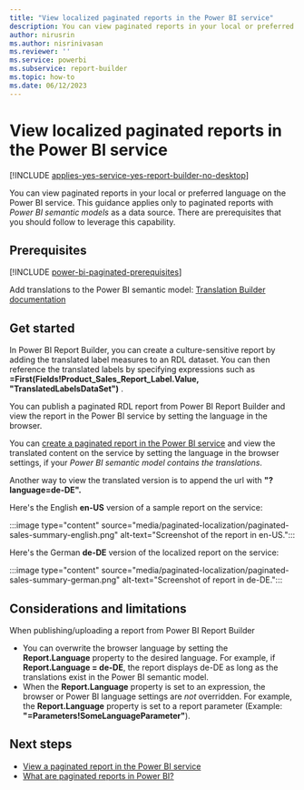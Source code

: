 ```yaml
---
title: "View localized paginated reports in the Power BI service"
description: You can view paginated reports in your local or preferred language in the Power BI service.
author: nirusrin
ms.author: nisrinivasan
ms.reviewer: ''
ms.service: powerbi
ms.subservice: report-builder
ms.topic: how-to
ms.date: 06/12/2023
---
```


# View localized paginated reports in the Power BI service

[!INCLUDE [applies-yes-service-yes-report-builder-no-desktop](../includes/applies-yes-service-no-report-builder-no-desktop.md)]

You can view paginated reports in your local or preferred language on the Power BI service. This guidance applies only to paginated reports with *Power BI semantic models* as a data source. There are prerequisites that you should follow to leverage this capability. 

## Prerequisites

[!INCLUDE [power-bi-paginated-prerequisites](../includes/power-bi-paginated-prerequisites.md)]

Add translations to the Power BI semantic model: [Translation Builder documentation](https://go.microsoft.com/fwlink/?linkid=2239513) 

## Get started
In Power BI Report Builder, you can create a culture-sensitive report by adding the translated label measures to an RDL dataset. You can then reference the translated labels by specifying expressions such as **=First(Fields!Product_Sales_Report_Label.Value, "TranslatedLabelsDataSet")** .

You can publish a paginated RDL report from Power BI Report Builder and view the report in the Power BI service by setting the language in the browser.  

You can [create a paginated report in the Power BI service](web-authoring/paginated-formatted-table.md) and view the translated content on the service by setting the language in the browser settings, if your *Power BI semantic model contains the translations*.

Another way to view the translated version is to append the url with **"?language=de-DE".**

Here's the English **en-US** version of a sample report on the service:

:::image type="content" source="media/paginated-localization/paginated-sales-summary-english.png" alt-text="Screenshot of the report in en-US.":::

Here's the German **de-DE** version of the localized report on the service:

:::image type="content" source="media/paginated-localization/paginated-sales-summary-german.png" alt-text="Screenshot of report in de-DE.":::

## Considerations and limitations

When publishing/uploading a report from Power BI Report Builder

- You can overwrite the browser language by setting the **Report.Language** property to the desired language. For example, if **Report.Language = de-DE**, the report displays de-DE as long as the translations exist in the Power BI semantic model.
- When the **Report.Language** property is set to an expression, the browser or Power BI language settings are *not* overridden. For example, the **Report.Language** property is set to a report parameter (Example: **"=Parameters!SomeLanguageParameter"**).

## Next steps

- [View a paginated report in the Power BI service](../consumer/paginated-reports-view-power-bi-service.md)
- [What are paginated reports in Power BI?](paginated-reports-report-builder-power-bi.md)

